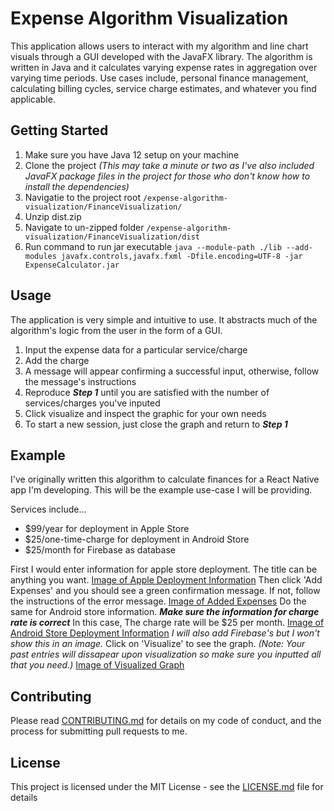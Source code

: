 # Expense Algorithm Visualization

This application allows users to interact with my algorithm and line chart visuals through a GUI developed with the JavaFX library. The algorithm is written in Java and it calculates varying expense rates in aggregation over varying time periods. Use cases include, personal finance management, calculating billing cycles, service charge estimates, and whatever you find applicable.

## Getting Started

1. Make sure you have Java 12 setup on your machine
2. Clone the project 
*(This may take a minute or two as I've also included JavaFX package files in the project for those who don't know how to install the dependencies)*
3. Navigatie to the project root
```/expense-algorithm-visualization/FinanceVisualization/```
4. Unzip dist.zip
5. Navigate to un-zipped folder
```/expense-algorithm-visualization/FinanceVisualization/dist```
6. Run command to run jar executable
```java --module-path ./lib --add-modules javafx.controls,javafx.fxml -Dfile.encoding=UTF-8 -jar ExpenseCalculator.jar```



## Usage

The application is very simple and intuitive to use. It abstracts much of the algorithm's logic from the user in the form of a GUI.

1. Input the expense data for a particular service/charge
2. Add the charge
3. A message will appear confirming a successful input, otherwise, follow the message's instructions
3. Reproduce ***Step 1*** until you are satisfied with the number of services/charges you've inputed
4. Click visualize and inspect the graphic for your own needs
5. To start a new session, just close the graph and return to ***Step 1***

## Example
I've originally written this algorithm to calculate finances for a React Native app I'm developing. This will be the example use-case I will be providing.

Services include...
* $99/year for deployment in Apple Store
* $25/one-time-charge for deployment in Android Store
* $25/month for Firebase as database


First I would enter information for apple store deployment. The title can be anything you want.
[Image of Apple Deployment Information](https://i.imgur.com/Rhz2HZL.png)
Then click 'Add Expenses' and you should see a green confirmation message. If not, follow the instructions of the error message.
[Image of Added Expenses](https://imgur.com/XYxuFOW.png)
Do the same for Android store information. ***Make sure the information for charge rate is correct*** In this case, The charge rate will be $25 per month. 
[Image of Android Store Deployment Information](https://imgur.com/cZGRU18.png)
*I will also add Firebase's but I won't show this in an image.*
Click on 'Visualize' to see the graph. *(Note: Your past entries will dissapear upon visualization so make sure you inputted all that you need.)*
[Image of Visualized Graph](https://i.imgur.com/0DvlD05.png)

## Contributing

Please read [CONTRIBUTING.md](https://github.com/lusterane/expense-algorithm-visualization) for details on my code of conduct, and the process for submitting pull requests to me.

## License

This project is licensed under the MIT License - see the [LICENSE.md](LICENSE.md) file for details
